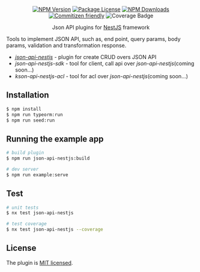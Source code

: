 <p align='center'>
  <a href="https://www.npmjs.com/package/json-api-nestjs" target="_blank"><img src="https://img.shields.io/npm/v/json-api-nestjs.svg" alt="NPM Version" /></a>
  <a href="https://www.npmjs.com/package/json-api-nestjs" target="_blank"><img src="https://img.shields.io/npm/l/json-api-nestjs.svg" alt="Package License" /></a>
  <a href="https://www.npmjs.com/package/json-api-nestjs" target="_blank"><img src="https://img.shields.io/npm/dm/json-api-nestjs.svg" alt="NPM Downloads" /></a>
  <a href="http://commitizen.github.io/cz-cli/" target="_blank"><img src="https://img.shields.io/badge/commitizen-friendly-brightgreen.svg" alt="Commitizen friendly" /></a>
  <img src="https://img.shields.io/endpoint?url=https://gist.githubusercontent.com/klerick/397d521f54660656f2fd6195ec482581/raw/coverage-json-api.json" alt="Coverage Badge" />
</p>

<p align="center">
  Json API plugins for 
  <a href="http://nestjs.com/" target="blank">NestJS</a>
  framework 
</p>
<p>
   Tools to implement JSON API, such as, end point, query params, body params, validation and transformation response.
</p>

- *[json-api-nestjs](https://github.com/klerick/nestjs-json-api/tree/master/libs/json-api-nestjs)* - plugin for create CRUD overs JSON API
- *json-api-nestjs-sdk* - tool for client, call api over *json-api-nestjs*(coming soon...)
- *kson-api-nestjs-acl* - tool for acl over *json-api-nestjs*(coming soon...)
## Installation

```bash
$ npm install
$ npm run typeorm:run
$ npm run seed:run
```

## Running the example app

```bash
# build plugin
$ npm run json-api-nestjs:build

# dev server
$ npm run example:serve

```

## Test

```bash
# unit tests
$ nx test json-api-nestjs

# test coverage
$ nx test json-api-nestjs --coverage
```

## License

The plugin is [MIT licensed](LICENSE).
